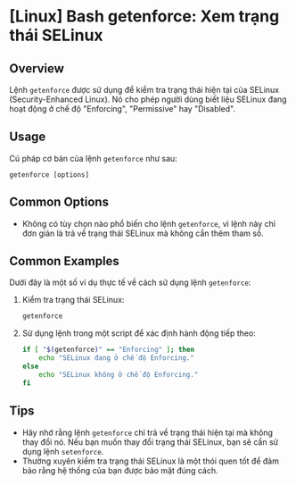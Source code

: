 # [Linux] Bash getenforce: Xem trạng thái SELinux

## Overview
Lệnh `getenforce` được sử dụng để kiểm tra trạng thái hiện tại của SELinux (Security-Enhanced Linux). Nó cho phép người dùng biết liệu SELinux đang hoạt động ở chế độ "Enforcing", "Permissive" hay "Disabled".

## Usage
Cú pháp cơ bản của lệnh `getenforce` như sau:
```
getenforce [options]
```

## Common Options
- Không có tùy chọn nào phổ biến cho lệnh `getenforce`, vì lệnh này chỉ đơn giản là trả về trạng thái SELinux mà không cần thêm tham số.

## Common Examples
Dưới đây là một số ví dụ thực tế về cách sử dụng lệnh `getenforce`:

1. Kiểm tra trạng thái SELinux:
   ```bash
   getenforce
   ```

2. Sử dụng lệnh trong một script để xác định hành động tiếp theo:
   ```bash
   if [ "$(getenforce)" == "Enforcing" ]; then
       echo "SELinux đang ở chế độ Enforcing."
   else
       echo "SELinux không ở chế độ Enforcing."
   fi
   ```

## Tips
- Hãy nhớ rằng lệnh `getenforce` chỉ trả về trạng thái hiện tại mà không thay đổi nó. Nếu bạn muốn thay đổi trạng thái SELinux, bạn sẽ cần sử dụng lệnh `setenforce`.
- Thường xuyên kiểm tra trạng thái SELinux là một thói quen tốt để đảm bảo rằng hệ thống của bạn được bảo mật đúng cách.
